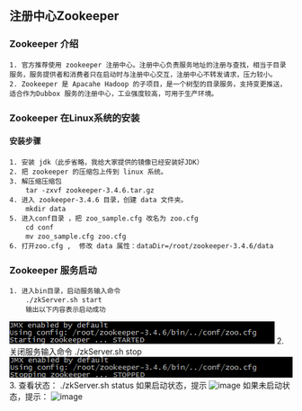 ## 注册中心Zookeeper
### Zookeeper 介绍
    1. 官方推荐使用 zookeeper 注册中心。注册中心负责服务地址的注册与查找，相当于目录服务，服务提供者和消费者只在启动时与注册中心交互，注册中心不转发请求，压力较小。
    2. Zookeeper 是 Apacahe Hadoop 的子项目，是一个树型的目录服务，支持变更推送，适合作为Dubbox 服务的注册中心，工业强度较高，可用于生产环境。

### Zookeeper 在Linux系统的安装
#### 安装步骤
    1. 安装 jdk（此步省略，我给大家提供的镜像已经安装好JDK）
    2. 把 zookeeper 的压缩包上传到 linux 系统。
    3. 解压缩压缩包
        tar -zxvf zookeeper-3.4.6.tar.gz
    4. 进入 zookeeper-3.4.6 目录，创建 data 文件夹。
        mkdir data
    5. 进入conf目录 ，把 zoo_sample.cfg 改名为 zoo.cfg
        cd conf
        mv zoo_sample.cfg zoo.cfg
    6. 打开zoo.cfg ,  修改 data 属性：dataDir=/root/zookeeper-3.4.6/data

### Zookeeper 服务启动
    1. 进入bin目录，启动服务输入命令
        ./zkServer.sh start
        输出以下内容表示启动成功
![image](https://github.com/AtomRun/notes/blob/master/noteimages/%E6%A1%86%E6%9E%B6%26%E5%90%84%E7%A7%8D%E6%8A%80%E6%9C%AFimages/2.png)
    2. 关闭服务输入命令
        ./zkServer.sh stop
![image](https://github.com/AtomRun/notes/blob/master/noteimages/%E6%A1%86%E6%9E%B6%26%E5%90%84%E7%A7%8D%E6%8A%80%E6%9C%AFimages/3.png)
    3. 查看状态：
        ./zkServer.sh status
        如果启动状态，提示
![image]()
        如果未启动状态，提示：
![image]()
